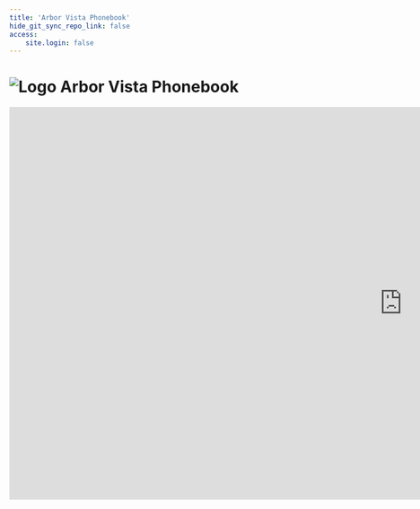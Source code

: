 ```yaml
---
title: 'Arbor Vista Phonebook'
hide_git_sync_repo_link: false
access:
    site.login: false
---
```


<link id="linkstyle" rel='stylesheet' href='/css/ava.css'/>

[Logo]: /images/Oak_Tree2_100.png

 # ![Logo] Arbor Vista Phonebook

<iframe width="1400" height="700" frameborder="0" scrolling="no" src="https://onedrive.live.com/embed?resid=88FCEE2150B75169%21421076&authkey=%21AEu5WPBR0C7jiRE&em=2&Item=Phone_Book&wdInConfigurator=True"></iframe>

